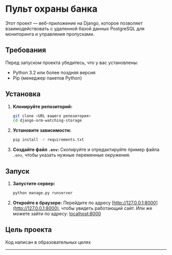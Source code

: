 # Пульт охраны банка

Этот проект — веб-приложение на Django, которое позволяет взаимодействовать с удаленной базой данных PostgreSQL для мониторинга и управления пропусками.

## Требования

Перед запуском проекта убедитесь, что у вас установлены:
- Python 3.2 или более поздняя версия
- Pip (менеджер пакетов Python)

## Установка

1. **Клонируйте репозиторий:**
   ```bash
   git clone <URL вашего репозитория>
   cd django-orm-watching-storage
   ```

2. **Установите зависимости:**
   ```bash
   pip install -r requirements.txt
   ```

3. **Создайте файл `.env`:**
   Скопируйте и отредактируйте пример файла `.env`, чтобы указать нужные переменные окружения.

## Запуск


1. **Запустите сервер:**
   ```bash
   python manage.py runserver 
   ```

2. **Откройте в браузере:**
   Перейдите по адресу [http://127.0.0.1:8000](http://127.0.0.1:8000), чтобы увидеть работающий сайт.
   Или же можете зайти по адресу: [localhost:8000](http://0.0.0.0:8000)
## Цель проекта

Код написан в образовательных целях

---